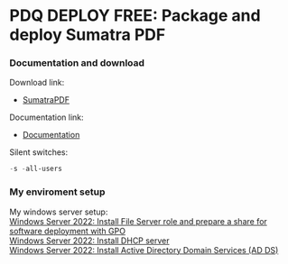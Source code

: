 # PDQ DEPLOY FREE: Package and deploy Sumatra PDF
### Documentation and download
Download link:

* [SumatraPDF](https://www.sumatrapdfreader.org/download-free-pdf-viewer)

Documentation link:

* [Documentation](https://www.sumatrapdfreader.org/docs/Installer-cmd-line-arguments)

Silent switches:
```powershell
-s -all-users
```

### My enviroment setup
My windows server setup: <br />
[Windows Server 2022: Install File Server role and prepare a share for software deployment with GPO](https://youtu.be/jEWSdC2qwyA) <br />
[Windows Server 2022: Install DHCP server](https://youtu.be/8n0MD9stQis) <br />
[Windows Server 2022: Install Active Directory Domain Services (AD DS)](https://youtu.be/1cYewbW3Tl0) <br />